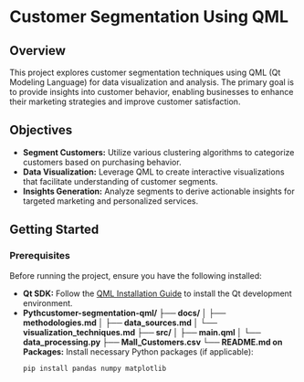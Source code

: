 
# Customer Segmentation Using QML

## Overview
This project explores customer segmentation techniques using QML (Qt Modeling Language) for data visualization and analysis. The primary goal is to provide insights into customer behavior, enabling businesses to enhance their marketing strategies and improve customer satisfaction.

## Objectives
- **Segment Customers:** Utilize various clustering algorithms to categorize customers based on purchasing behavior.
- **Data Visualization:** Leverage QML to create interactive visualizations that facilitate understanding of customer segments.
- **Insights Generation:** Analyze segments to derive actionable insights for targeted marketing and personalized services.

## Getting Started

### Prerequisites
Before running the project, ensure you have the following installed:
- **Qt SDK:** Follow the [QML Installation Guide](https://doc.qt.io/qt-5/gettingstartedqt.html) to install the Qt development environment.
- **Pythcustomer-segmentation-qml/
├── docs/
│   ├── methodologies.md
│   ├── data_sources.md
│   └── visualization_techniques.md
├── src/
│   ├── main.qml
│   └── data_processing.py
├── Mall_Customers.csv
└── README.md
on Packages:** Install necessary Python packages (if applicable):
  ```bash
  pip install pandas numpy matplotlib
